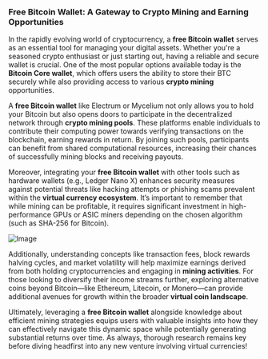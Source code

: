 ### Free Bitcoin Wallet: A Gateway to Crypto Mining and Earning Opportunities

In the rapidly evolving world of cryptocurrency, a **free Bitcoin wallet** serves as an essential tool for managing your digital assets. Whether you're a seasoned crypto enthusiast or just starting out, having a reliable and secure wallet is crucial. One of the most popular options available today is the **Bitcoin Core wallet**, which offers users the ability to store their BTC securely while also providing access to various **crypto mining** opportunities.

A **free Bitcoin wallet** like Electrum or Mycelium not only allows you to hold your Bitcoin but also opens doors to participate in the decentralized network through **crypto mining pools**. These platforms enable individuals to contribute their computing power towards verifying transactions on the blockchain, earning rewards in return. By joining such pools, participants can benefit from shared computational resources, increasing their chances of successfully mining blocks and receiving payouts.

Moreover, integrating your **free Bitcoin wallet** with other tools such as hardware wallets (e.g., Ledger Nano X) enhances security measures against potential threats like hacking attempts or phishing scams prevalent within the **virtual currency ecosystem**. It’s important to remember that while mining can be profitable, it requires significant investment in high-performance GPUs or ASIC miners depending on the chosen algorithm (such as SHA-256 for Bitcoin).

![Image](https://github.com/user-attachments/assets/31692037-0104-4703-abd1-696b6a7dd41b)

Additionally, understanding concepts like transaction fees, block rewards halving cycles, and market volatility will help maximize earnings derived from both holding cryptocurrencies and engaging in **mining activities**. For those looking to diversify their income streams further, exploring alternative coins beyond Bitcoin—like Ethereum, Litecoin, or Monero—can provide additional avenues for growth within the broader **virtual coin landscape**.

Ultimately, leveraging a **free Bitcoin wallet** alongside knowledge about efficient mining strategies equips users with valuable insights into how they can effectively navigate this dynamic space while potentially generating substantial returns over time. As always, thorough research remains key before diving headfirst into any new venture involving virtual currencies!